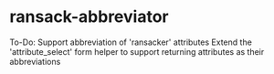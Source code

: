 ransack-abbreviator
===================


To-Do:
Support abbreviation of 'ransacker' attributes
Extend the 'attribute_select' form helper to support returning attributes as their abbreviations